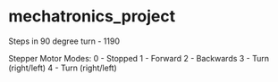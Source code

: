 # mechatronics_project
Steps in 90 degree turn - 1190

Stepper Motor Modes: 
0 - Stopped 
1 - Forward
2 - Backwards
3 - Turn (right/left)
4 - Turn (right/left)
